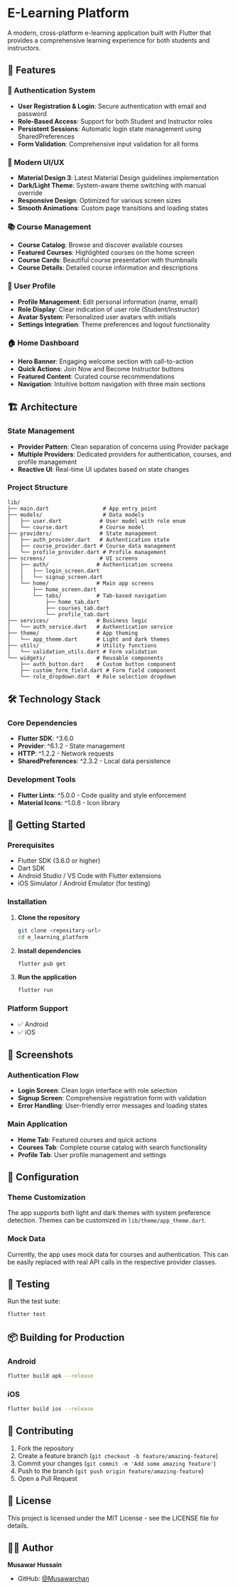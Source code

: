 # E-Learning Platform

A modern, cross-platform e-learning application built with Flutter that provides a comprehensive learning experience for both students and instructors.

## 📱 Features

### 🔐 Authentication System
- **User Registration & Login**: Secure authentication with email and password
- **Role-Based Access**: Support for both Student and Instructor roles
- **Persistent Sessions**: Automatic login state management using SharedPreferences
- **Form Validation**: Comprehensive input validation for all forms

### 🎨 Modern UI/UX
- **Material Design 3**: Latest Material Design guidelines implementation
- **Dark/Light Theme**: System-aware theme switching with manual override
- **Responsive Design**: Optimized for various screen sizes
- **Smooth Animations**: Custom page transitions and loading states

### 📚 Course Management
- **Course Catalog**: Browse and discover available courses
- **Featured Courses**: Highlighted courses on the home screen
- **Course Cards**: Beautiful course presentation with thumbnails
- **Course Details**: Detailed course information and descriptions

### 👤 User Profile
- **Profile Management**: Edit personal information (name, email)
- **Role Display**: Clear indication of user role (Student/Instructor)
- **Avatar System**: Personalized user avatars with initials
- **Settings Integration**: Theme preferences and logout functionality

### 🏠 Home Dashboard
- **Hero Banner**: Engaging welcome section with call-to-action
- **Quick Actions**: Join Now and Become Instructor buttons
- **Featured Content**: Curated course recommendations
- **Navigation**: Intuitive bottom navigation with three main sections

## 🏗️ Architecture

### State Management
- **Provider Pattern**: Clean separation of concerns using Provider package
- **Multiple Providers**: Dedicated providers for authentication, courses, and profile management
- **Reactive UI**: Real-time UI updates based on state changes

### Project Structure
```
lib/
├── main.dart                 # App entry point
├── models/                   # Data models
│   ├── user.dart            # User model with role enum
│   └── course.dart          # Course model
├── providers/               # State management
│   ├── auth_provider.dart   # Authentication state
│   ├── course_provider.dart # Course data management
│   └── profile_provider.dart # Profile management
├── screens/                 # UI screens
│   ├── auth/               # Authentication screens
│   │   ├── login_screen.dart
│   │   └── signup_screen.dart
│   └── home/               # Main app screens
│       ├── home_screen.dart
│       └── tabs/           # Tab-based navigation
│           ├── home_tab.dart
│           ├── courses_tab.dart
│           └── profile_tab.dart
├── services/               # Business logic
│   └── auth_service.dart   # Authentication service
├── theme/                  # App theming
│   └── app_theme.dart      # Light and dark themes
├── utils/                  # Utility functions
│   └── validation_utils.dart # Form validation
└── widgets/                # Reusable components
    ├── auth_button.dart    # Custom button component
    ├── custom_form_field.dart # Form field component
    └── role_dropdown.dart  # Role selection dropdown
```

## 🛠️ Technology Stack

### Core Dependencies
- **Flutter SDK**: ^3.6.0
- **Provider**: ^6.1.2 - State management
- **HTTP**: ^1.2.2 - Network requests
- **SharedPreferences**: ^2.3.2 - Local data persistence

### Development Tools
- **Flutter Lints**: ^5.0.0 - Code quality and style enforcement
- **Material Icons**: ^1.0.8 - Icon library

## 🚀 Getting Started

### Prerequisites
- Flutter SDK (3.6.0 or higher)
- Dart SDK
- Android Studio / VS Code with Flutter extensions
- iOS Simulator / Android Emulator (for testing)

### Installation

1. **Clone the repository**
   ```bash
   git clone <repository-url>
   cd e_learning_platform
   ```

2. **Install dependencies**
   ```bash
   flutter pub get
   ```

3. **Run the application**
   ```bash
   flutter run
   ```

### Platform Support
- ✅ Android
- ✅ iOS


## 📱 Screenshots

### Authentication Flow
- **Login Screen**: Clean login interface with role selection
- **Signup Screen**: Comprehensive registration form with validation
- **Error Handling**: User-friendly error messages and loading states

### Main Application
- **Home Tab**: Featured courses and quick actions
- **Courses Tab**: Complete course catalog with search functionality
- **Profile Tab**: User profile management and settings

## 🔧 Configuration

### Theme Customization
The app supports both light and dark themes with system preference detection. Themes can be customized in `lib/theme/app_theme.dart`.

### Mock Data
Currently, the app uses mock data for courses and authentication. This can be easily replaced with real API calls in the respective provider classes.

## 🧪 Testing

Run the test suite:
```bash
flutter test
```

## 📦 Building for Production

### Android
```bash
flutter build apk --release
```

### iOS
```bash
flutter build ios --release
```



## 🤝 Contributing

1. Fork the repository
2. Create a feature branch (`git checkout -b feature/amazing-feature`)
3. Commit your changes (`git commit -m 'Add some amazing feature'`)
4. Push to the branch (`git push origin feature/amazing-feature`)
5. Open a Pull Request

## 📄 License

This project is licensed under the MIT License - see the LICENSE file for details.

## 👨‍💻 Author

**Musawar Hussain**
- GitHub: [@Musawarchan](https://github.com/Musawarchan)
